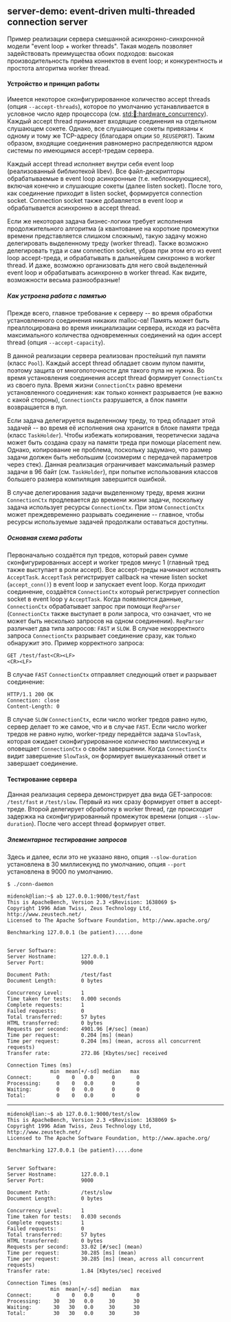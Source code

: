 ## server-demo: event-driven multi-threaded connection server
Пример реализации сервера смешанной асинхронно-синхронной модели "event loop + worker threads". Такая модель позволяет задействовать преимущества обоих подходов: высокая производительность приёма коннектов в event loop; и конкурентность и простота алгоритма worker thread.

#### Устройство и принцип работы
Имеется некоторое сконфигурированное количество accept threads (опция `--accept-threads`), которое по умолчанию устанавливается в условное число ядер процессора (см. [std::thread::hardware_concurrency](http://en.cppreference.com/w/cpp/thread/thread/hardware_concurrency)). Каждый accept thread принимает входящие соединения на отдельном слушающем сокете. Однако, все слушающие сокеты привязаны к одному и тому же TCP-адресу (благодаря опции `SO_REUSEPORT`). Таким образом, входящие соединения равномерно распределяются ядром системы по имеющимся accept-тредам сервера.

Каждый accept thread исполняет внутри себя event loop (реализованный библиотекой libev). Все файл-дескрипторы обрабатываемые в event loop асинхронные (т.е. неблокирующиеся), включая конечно и слушающие сокеты (далее listen socket). После того, как соединение приходит в listen socket, формируется connection socket. Connection socket также добавляется в event loop и обрабатывается асинхронно в accept thread.

Если же некоторая задача бизнес-логики требует исполнения продолжительного алгоритма (а квантование на короткие промежутки времени представляется слишком сложным), такую задачу можно делегировать выделенному треду (worker thread). Также возможно делегировать туда и сам connection socket, убрав при этом его из event loop accept-треда, и обрабатывать в дальнейшем синхронно в worker thread. И даже, возможно организовать для него свой выделенный event loop и обрабатывать асинхронно в worker thread. Как видите, возможности весьма разнообразные! 

##### Как устроена работа с памятью
Прежде всего, главное требование к серверу -- во время обработки установленного соединения никаких malloc-ов! Память может быть преаллоцирована во время инициализации сервера, исходя из расчёта максимального количества одновременных соединений на один accept thread (опция `--accept-capacity`).

В данной реализации сервера реализован простейший пул памяти (класс `Pool`). Каждый accept thread обладает своим пулом памяти, поэтому защита от многопоточности для такого пула не нужна. Во время установления соединения accept thread формирует `ConnectionCtx` из своего пула. Время жизни `ConnectionCtx` равно времени установленного соединения: как только коннект разрывается (не важно с какой стороны), `ConnectionCtx` разрушается, а блок памяти возвращается в пул.

Если задача делегируется выделенному треду, то тред обладает этой задачей -- во время её исполнения она хранится в блоке памяти треда (класс `TaskHolder`). Чтобы избежать копирования, теоретически задача может быть создана сразу на памяти треда при помощи placement new. Однако, копирование не проблема, поскольку задумано, что размер задачи должен быть небольшим (соизмерим с передачей параметров через стек). Данная реализация ограничивает максимальный размер задачи в 96 байт (см. `TaskHolder`), при попытке использования классов большего размера компиляция завершится ошибкой.

В случае делегирования задачи выделенному треду, время жизни `ConnectionCtx` продлевается до времени жизни задачи, поскольку задача использует ресурсы `ConnectionCtx`. При этом `ConnectionCtx` может преждевременно разрывать соединение -- главное, чтобы ресурсы используемые задачей продолжали оставаться доступны.

##### Основная схема работы
Первоначально создаётся пул тредов, который равен сумме сконфигурированных accept и worker тредов минус 1 (главный тред также выступает в роли accept). Все accept-треды начинают исполнять `AcceptTask`. `AcceptTask` регистрирует callback на чтение listen socket (`accept_conn()`) в event loop и запускает event loop. Когда приходит соединение, создаётся `ConnectionCtx` который регистрирует connection socket в event loop у `AcceptTask`. Когда появляются данные, `ConnectionCtx` обрабатывает запрос при помощи `ReqParser` (`ConnectionCtx` также выступает в роли запроса, что означает, что не может быть несколько запросов на одном соединении). `ReqParser` различает два типа запросов: `FAST` и `SLOW`. В случае некорректного запроса `ConnectionCtx` разрывает соединение сразу, как только обнаружит это. Пример корректного запроса:
```
GET /test/fast<CR><LF>
<CR><LF>
```
В случае `FAST` `ConnectionCtx` отправляет следующий ответ и разрывает соединение:
```
HTTP/1.1 200 OK
Connection: close
Content-Length: 0
```
В случае `SLOW` `ConnectionCtx`, если число worker тредов равно нулю, сервер делает то же самое, что и в случае `FAST`. Если число worker тредов не равно нулю, worker-треду передаётся задача `SlowTask`, которая ожидает сконфигурированное количество миллисекунд и оповещает `ConnectionCtx` о своём завершении. Когда `ConnectionCtx` видит завершение `SlowTask`, он формирует вышеуказанный ответ и завершает соединение.

#### Тестирование сервера
Данная реализация сервера демонстрирует два вида GET-запросов: `/test/fast` и `/test/slow`. Первый из них сразу формирует ответ в accept-треде. Второй делегирует обработку в worker thread, где происходит задержка на сконфигурированный промежуток времени (опция `--slow-duration`). После чего accept thread формирует ответ.

##### Элементарное тестирование запросов
Здесь и далее, если это не указано явно, опция `--slow-duration` установлена в 30 миллисекунд по умолчанию, опция `--port` установлена в 9000 по умолчанию.
```
$ ./conn-daemon
```
```
midenok@lian:~$ ab 127.0.0.1:9000/test/fast
This is ApacheBench, Version 2.3 <$Revision: 1638069 $>
Copyright 1996 Adam Twiss, Zeus Technology Ltd, http://www.zeustech.net/
Licensed to The Apache Software Foundation, http://www.apache.org/

Benchmarking 127.0.0.1 (be patient).....done


Server Software:
Server Hostname:        127.0.0.1
Server Port:            9000

Document Path:          /test/fast
Document Length:        0 bytes

Concurrency Level:      1
Time taken for tests:   0.000 seconds
Complete requests:      1
Failed requests:        0
Total transferred:      57 bytes
HTML transferred:       0 bytes
Requests per second:    4901.96 [#/sec] (mean)
Time per request:       0.204 [ms] (mean)
Time per request:       0.204 [ms] (mean, across all concurrent requests)
Transfer rate:          272.86 [Kbytes/sec] received

Connection Times (ms)
              min  mean[+/-sd] median   max
Connect:        0    0   0.0      0       0
Processing:     0    0   0.0      0       0
Waiting:        0    0   0.0      0       0
Total:          0    0   0.0      0       0
```
---
```
midenok@lian:~$ ab 127.0.0.1:9000/test/slow
This is ApacheBench, Version 2.3 <$Revision: 1638069 $>
Copyright 1996 Adam Twiss, Zeus Technology Ltd, http://www.zeustech.net/
Licensed to The Apache Software Foundation, http://www.apache.org/

Benchmarking 127.0.0.1 (be patient).....done


Server Software:
Server Hostname:        127.0.0.1
Server Port:            9000

Document Path:          /test/slow
Document Length:        0 bytes

Concurrency Level:      1
Time taken for tests:   0.030 seconds
Complete requests:      1
Failed requests:        0
Total transferred:      57 bytes
HTML transferred:       0 bytes
Requests per second:    33.02 [#/sec] (mean)
Time per request:       30.285 [ms] (mean)
Time per request:       30.285 [ms] (mean, across all concurrent requests)
Transfer rate:          1.84 [Kbytes/sec] received

Connection Times (ms)
              min  mean[+/-sd] median   max
Connect:        0    0   0.0      0       0
Processing:    30   30   0.0     30      30
Waiting:       30   30   0.0     30      30
Total:         30   30   0.0     30      30
```


